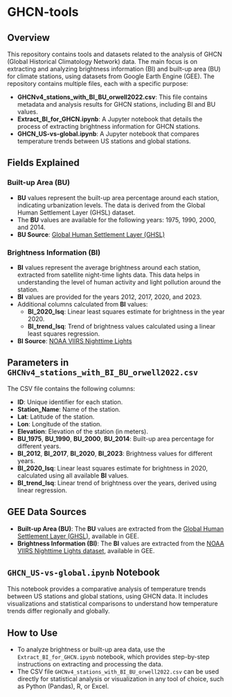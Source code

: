 # GHCN-tools

## Overview
This repository contains tools and datasets related to the analysis of GHCN (Global Historical Climatology Network) data. The main focus is on extracting and analyzing brightness information (BI) and built-up area (BU) for climate stations, using datasets from Google Earth Engine (GEE). The repository contains multiple files, each with a specific purpose:

- **GHCNv4_stations_with_BI_BU_orwell2022.csv**: This file contains metadata and analysis results for GHCN stations, including BI and BU values.
- **Extract_BI_for_GHCN.ipynb**: A Jupyter notebook that details the process of extracting brightness information for GHCN stations.
- **GHCN_US-vs-global.ipynb**: A Jupyter notebook that compares temperature trends between US stations and global stations.

## Fields Explained
### Built-up Area (BU)
- **BU** values represent the built-up area percentage around each station, indicating urbanization levels. The data is derived from the Global Human Settlement Layer (GHSL) dataset.
- The **BU** values are available for the following years: 1975, 1990, 2000, and 2014.
- **BU Source**: [Global Human Settlement Layer (GHSL)](https://ghsl.jrc.ec.europa.eu/)

### Brightness Information (BI)
- **BI** values represent the average brightness around each station, extracted from satellite night-time lights data. This data helps in understanding the level of human activity and light pollution around the station.
- **BI** values are provided for the years 2012, 2017, 2020, and 2023.
- Additional columns calculated from **BI** values:
  - **BI_2020_lsq**: Linear least squares estimate for brightness in the year 2020.
  - **BI_trend_lsq**: Trend of brightness values calculated using a linear least squares regression.
- **BI Source**: [NOAA VIIRS Nighttime Lights](https://developers.google.com/earth-engine/datasets/catalog/NOAA_VIIRS_DNB_MONTHLY_V1_VCMCFG)

## Parameters in `GHCNv4_stations_with_BI_BU_orwell2022.csv`
The CSV file contains the following columns:

- **ID**: Unique identifier for each station.
- **Station_Name**: Name of the station.
- **Lat**: Latitude of the station.
- **Lon**: Longitude of the station.
- **Elevation**: Elevation of the station (in meters).
- **BU_1975**, **BU_1990**, **BU_2000**, **BU_2014**: Built-up area percentage for different years.
- **BI_2012**, **BI_2017**, **BI_2020**, **BI_2023**: Brightness values for different years.
- **BI_2020_lsq**: Linear least squares estimate for brightness in 2020, calculated using all available **BI** values.
- **BI_trend_lsq**: Linear trend of brightness over the years, derived using linear regression.

## GEE Data Sources
- **Built-up Area (BU)**: The **BU** values are extracted from the [Global Human Settlement Layer (GHSL)](https://ghsl.jrc.ec.europa.eu/), available in GEE.
- **Brightness Information (BI)**: The **BI** values are extracted from the [NOAA VIIRS Nighttime Lights dataset](https://developers.google.com/earth-engine/datasets/catalog/NOAA_VIIRS_DNB_MONTHLY_V1_VCMCFG), available in GEE.

## `GHCN_US-vs-global.ipynb` Notebook
This notebook provides a comparative analysis of temperature trends between US stations and global stations, using GHCN data. It includes visualizations and statistical comparisons to understand how temperature trends differ regionally and globally.

## How to Use
- To analyze brightness or built-up area data, use the `Extract_BI_for_GHCN.ipynb` notebook, which provides step-by-step instructions on extracting and processing the data.
- The CSV file `GHCNv4_stations_with_BI_BU_orwell2022.csv` can be used directly for statistical analysis or visualization in any tool of choice, such as Python (Pandas), R, or Excel.

